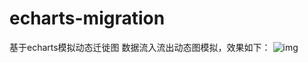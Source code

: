 # echarts-migration
基于echarts模拟动态迁徙图
数据流入流出动态图模拟，效果如下：
![img](https://pic2.zhimg.com/v2-78eafe7789a6e3441f74a62f18ad2d2d_b.gif)
